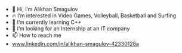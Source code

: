 - 👋 Hi, I’m Alikhan Smagulov
- 🔥 I’m interested in Video Games, Volleyball, Basketball and Surfing
- 📖 I’m currently learning C++
- 👀 I’m looking for an Internship at an IT company
- 📫 How to reach me
- www.linkedin.com/in/alikhan-smagulov-42330128a
